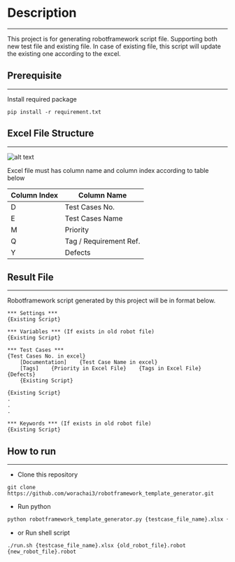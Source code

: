 
# Description
---
This project is for generating robotframework script file. Supporting both new test file and existing file. In case of existing file, this script will update the existing one according to the excel.  

## Prerequisite
---
Install required package
```shell
pip install -r requirement.txt
```

## Excel File Structure
---

![alt text](https://www.img.in.th/images/46f85264e853bfdc14ba83d8b738eefa.png)

Excel file must has column name and column index according to table below  

|Column Index|Column Name|
|--|--|
|D|Test Cases No.|
|E|Test Cases Name|
|M|Priority|
|Q|Tag / Requirement Ref.|
|Y|Defects|  

## Result File
---
Robotframework script generated by this project will be in format below.
```
*** Settings ***
{Existing Script}

*** Variables *** (If exists in old robot file)
{Existing Script}

*** Test Cases ***
{Test Cases No. in excel}
    [Documentation]    {Test Case Name in excel}
    [Tags]    {Priority in Excel File}    {Tags in Excel File}    {Defects}
    {Existing Script}

{Existing Script}
.
.
.

*** Keywords *** (If exists in old robot file)
{Existing Script}
```

## How to run
---  

- Clone this repository  
```shell
git clone https://github.com/worachai3/robotframework_template_generator.git
```
- Run python  
```python
python robotframework_template_generator.py {testcase_file_name}.xlsx {old_robot_file}.robot {new_robot_file}.robot
```

- or Run shell script  
```shell
./run.sh {testcase_file_name}.xlsx {old_robot_file}.robot {new_robot_file}.robot
```
